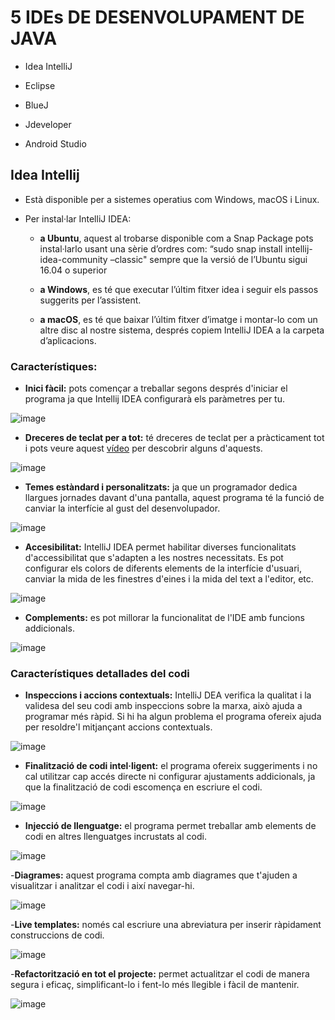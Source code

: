 # 5 IDEs DE DESENVOLUPAMENT DE JAVA 

- Idea IntelliJ 

- Eclipse 

- BlueJ 

- Jdeveloper 

- Android Studio 

## Idea Intellij 

- Està disponible per a sistemes operatius com Windows, macOS i Linux. 

- Per instal·lar IntelliJ IDEA:


  - **a Ubuntu**, aquest al trobarse disponible com a Snap Package pots instal·larlo usant una sèrie d’ordres com: “sudo snap install intellij-idea-community –classic" sempre que la versió de l’Ubuntu sigui 16.04 o superior
  
  
  - **a Windows**, es té que executar l’últim fitxer idea i seguir els passos suggerits per l’assistent. 
  
  
  - **a macOS**, es té que baixar l’últim fitxer d’imatge i montar-lo com un altre disc al nostre sistema, després copiem IntelliJ IDEA a la carpeta d’aplicacions.
### Característiques:
- **Inici fàcil:** pots començar a treballar segons després d'iniciar el programa ja que Intellij IDEA configurarà els paràmetres per tu.
      
![image](https://user-images.githubusercontent.com/114908591/201702266-d0accf04-b5cc-4784-864b-1fa4bc213e6a.png)

- **Dreceres de teclat per a tot:** té dreceres de teclat per a pràcticament tot i pots veure aquest [vídeo](https://www.youtube.com/watch?v=QYO5_riePOQ&ab_channel=IntelliJIDEAbyJetBrains) per descobrir alguns d'aquests.

![image](https://user-images.githubusercontent.com/114908591/201712287-ff67ff53-caa5-49a5-9b09-60dcfaca8d83.png)

- **Temes estàndard i personalitzats:** ja que un programador dedica llargues jornades davant d'una pantalla, aquest programa té la funció de canviar la interfície al gust del desenvolupador.

![image](https://user-images.githubusercontent.com/114908591/201714622-0eeff862-dfaa-4132-8d54-4d537eda81d6.png)

- **Accesibilitat:** IntelliJ IDEA permet habilitar diverses funcionalitats d'accessibilitat que s'adapten a les nostres necessitats. Es pot configurar els colors de diferents elements de la interfície d'usuari, canviar la mida de les finestres d'eines i la mida del text a l'editor, etc.

![image](https://user-images.githubusercontent.com/114908591/201717280-25106f47-8cd6-454a-8221-1bc92dac085e.png)

- **Complements:** es pot millorar la funcionalitat de l'IDE amb funcions addicionals.

![image](https://user-images.githubusercontent.com/114908591/201718528-b1676ac8-73ae-4af9-8fdc-7ca7e51bea10.png)

### Característiques detallades del codi

- **Inspeccions i accions contextuals:** IntelliJ DEA verifica la qualitat i la validesa del seu codi amb inspeccions sobre la marxa, això ajuda a programar més ràpid. Si hi ha algun problema el programa ofereix ajuda per resoldre'l mitjançant accions contextuals.

![image](https://user-images.githubusercontent.com/114908591/201728356-2195fc98-5803-4c58-b386-a202aaa5de96.png)

- **Finalització de codi intel·ligent:** el programa ofereix suggeriments i no cal utilitzar cap accés directe ni configurar ajustaments addicionals, ja que la finalització de codi escomença en escriure el codi.

![image](https://user-images.githubusercontent.com/114908591/201727519-5bbed2fe-de70-44ab-8dfc-6624c877c757.png)

- **Injecció de llenguatge:** el programa permet treballar amb elements de codi en altres llenguatges incrustats al codi.

![image](https://user-images.githubusercontent.com/114908591/201732073-b9288922-e1fa-42c3-932d-fbdc09f9b5ab.png)

-**Diagrames:** aquest programa compta amb diagrames que t'ajuden a visualitzar i analitzar el codi i així navegar-hi.

![image](https://user-images.githubusercontent.com/114908591/201732512-09456509-e4bd-4b73-8164-6b5d969f0692.png)

-**Live templates:** només cal escriure una abreviatura per inserir ràpidament construccions de codi.

![image](https://user-images.githubusercontent.com/114908591/201733115-d09d313b-9db6-43ac-be4b-9f6be36ea92b.png)

-**Refactorització en tot el projecte:** permet actualitzar el codi de manera segura i eficaç, simplificant-lo i fent-lo més llegible i fàcil de mantenir.

![image](https://user-images.githubusercontent.com/114908591/201733757-3e02977b-10d4-452c-af3a-e1373cdeb9f1.png)





